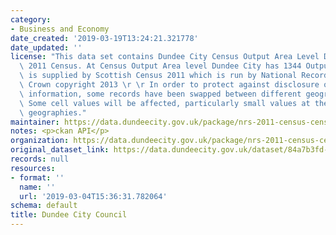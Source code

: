 ```yaml
---
category:
- Business and Economy
date_created: '2019-03-19T13:24:21.321778'
date_updated: ''
license: "This data set contains Dundee City Census Output Area Level Data from the\
  \ 2011 Census. At Census Output Area level Dundee City has 1344 Output Areas. Data\
  \ is supplied by Scottish Census 2011 which is run by National Records of Scotland.\
  \ Crown copyright 2013 \r \r In order to protect against disclosure of personal\
  \ information, some records have been swapped between different geographic areas.\
  \ Some cell values will be affected, particularly small values at the most detailed\
  \ geographies."
maintainer: https://data.dundeecity.gov.uk/package/nrs-2011-census-census-output-area-data-dundee-city
notes: <p>ckan API</p>
organization: https://data.dundeecity.gov.uk/package/nrs-2011-census-census-output-area-data-dundee-city
original_dataset_link: https://data.dundeecity.gov.uk/dataset/84a7b3fd-0372-4d78-a4eb-63b2b899ed9d/resource/ce061b47-c565-4f11-89c2-2435d81122f1/download/scotlands_census2011_tblqs803sc_lengthresidence.csv
records: null
resources:
- format: ''
  name: ''
  url: '2019-03-04T15:36:31.782064'
schema: default
title: Dundee City Council
---
```

